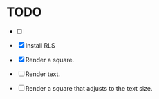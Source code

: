 # TODO

- [ ] 
- [X] Install RLS
- [X] Render a square.
- [ ] Render text.
- [ ] Render a square that adjusts to the text size.



